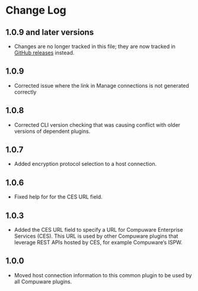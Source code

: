 Change Log
=========

1.0.9 and later versions
------

- Changes are no longer tracked in this file; they are now tracked in [GitHub releases](https://github.com/jenkinsci/compuware-common-configuration-plugin/releases) instead.

1.0.9
------

- Corrected issue where the link in Manage connections is not generated correctly

1.0.8
------

- Corrected CLI version checking that was causing conflict with older versions of dependent plugins.

1.0.7
------

- Added encryption protocol selection to a host connection.

1.0.6
------

- Fixed help for for the CES URL field.

1.0.3
------

- Added the CES URL field to specify a URL for Compuware Enterprise Services (CES). This URL is used by other Compuware plugins that leverage REST APIs hosted by CES, for example Compuware‘s ISPW.

1.0.0
------

- Moved host connection information to this common plugin to be used by all Compuware plugins. 